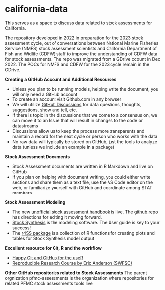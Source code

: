 # california-data
This serves as a space to discuss data related to stock assessments for California.  

The repository developed in 2022 in preparation for the 2023 stock assessment cycle, out of conversations between National Marine Fisheries Service (NMFS) stock assessment scientists and California Department of Fish and Widlife (CDFW) staff to improve the understanding of CDFW data for stock assessments.  The repo was migrated from a GDrive ccount in Dec 2022.  The POCs for NMFS and CDFW for the 2023 cycle remain in the GDrive. 


**Creating a GitHub Account and Additional Resources**
- Unless you plan to be running models, helping write the document, you will only need a GitHub account
- To create an account visit Github.com in any browser
- We will utilize [GitHub Discussions](https://docs.github.com/en/discussions/quickstart) for data questions, thoughts, suggestions, show and tell, etc.
- If there is topic in the discussions that we come to a consensus on, we can move it to an Issue that will result in changes to the code or datastreams
- Discussions allow us to keep the process more transparents and maintain a record for the next cycle or person who works with the data
- No raw data will typically be stored on GitHub, just the tools to analyze data (unless we include an example in a package)


**Stock Assessment Documents**
- Stock Assessment documents are written in R Markdown and live on GitHub
- If you plan on helping with document writing, you could either write sections and share them as a text file, use the VS Code editor on the web, or familiarize yourself with GitHub and coordinate among STAT members

**Stock Assessment Modeling**
- The new [unofficial stock assessment handbook](https://pfmc-assessments.github.io/pfmc_assessment_handbook/) is live. The [github repo](https://github.com/pfmc-assessments/pfmc_assessment_handbook) has directions for editing it moving forward.
- [Stock Synthesis](https://nmfs-stock-synthesis.github.io/doc/) is the modeling software. The User guide is key to your success!
- The [r4SS package](https://github.com/r4ss/r4ss) is a collection of R functions for creating plots and tables for Stock Synthesis model output


**Excellent resource for Git, R and the workflow**
- [Happy Git and GitHub for the useR](https://happygitwithr.com/index.html)
- [Reproducible Research Course by Eric Anderson (SWFSC)](http://eriqande.github.io/rep-res-web/syllabus.html)

**Other GitHub repositories related to Stock Assessments**
The parent orgnization pfmc-assessments is the organization where repositories for related PFMC stock assessments tools live
